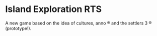 # Island Exploration RTS

A new game based on the idea of cultures, anno ® and the settlers 3 ® (prototype!).
